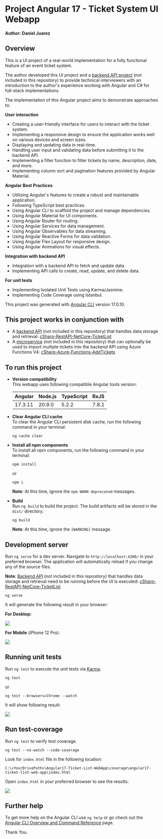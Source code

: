 # Project Angular 17 - Ticket System UI Webapp
#### Author: Daniel Juarez

## Overview
This is a UI project of a real-world implementation for a fully functional feature of an event ticket system.

The author developed this UI project and a [backend API project](https://github.com/danljuarez/cSharp-RestAPI-NetCore-TicketList) (not included in this repository) to provide technical interviewers with an introduction to the author's experience working with Angular and C# for full-stack implementations.

The implementation of this Angular project aims to demonstrate approaches to:

**User interaction**
- Creating a user-friendly interface for users to interact with the ticket system.
- Implementing a responsive design to ensure the application works well on various devices and screen sizes.
- Displaying and updating data in real-time.
- Handling user input and validating data before submitting it to the backend API.
- Implementing a filter function to filter tickets by name, description, date, and more.
- Implementing column sort and pagination features provided by Angular Material.

**Angular Best Practices**
- Utilizing Angular's features to create a robust and maintainable application.
- Following TypeScript best practices.
- Using Angular CLI to scaffold the project and manage dependencies.
- Using Angular Material for UI components.
- Using Angular Router for routing.
- Using Angular Services for data management.
- Using Angular Observables for data streaming.
- Using Angular Reactive Forms for data validation.
- Using Angular Flex Layout for responsive design.
- Using Angular Animations for visual effects.

**Integration with backend API**
- Integration with a backend API to fetch and update data.
- Implementing API calls to create, read, update, and delete data.

**For unit tests**
- Implementing Isolated Unit Tests using Karma/Jasmine.
- Implementing Code Coverage using Istanbul.

This project was generated with [Angular CLI](https://github.com/angular/angular-cli) version 17.0.10.

## This project works in conjunction with
- A [backend API](https://github.com/danljuarez/cSharp-RestAPI-NetCore-TicketList) (not included in this repository) that handles data storage and retrieval: [cSharp-RestAPI-NetCore-TicketList](https://github.com/danljuarez/cSharp-RestAPI-NetCore-TicketList)
- A [microservice](https://github.com/danljuarez/cSharp-Azure-Functions-AddTickets) (not included in this repository) that can optionally be used to import multiple tickets into the backend API using Azure Functions V4: [cSharp-Azure-Functions-AddTickets](https://github.com/danljuarez/cSharp-Azure-Functions-AddTickets)


## To run this project
- **Version compatibility**<br/>
This webapp uses following compatible Angular tools version:

    | Angular| Node.js | TypeScript	| RxJS |
    | --- | --- | --- | --- |
    | 17.3.11 | 20.9.0	 | 5.2.2 | 7.8.1

- **Clear Angular CLI cache**<br/>
To clear the Angular CLI persistent disk cache, run the following command in your terminal:
    ```console
    ng cache clear
    ```

- **Install all npm components**<br/>
To install all npm components, run the following command in your terminal:
    ```console
    npm install
    ```
    or
    ```console
    npm i
    ```
    **Note**: At this time, ignore the `npm WARN deprecated` messages.

- **Build**<br/>
Run `ng build` to build the project. The build artifacts will be stored in the `dist/` directory.
    ```console
    ng build
    ```
    **Note**: At this time, ignore the `[WARNING]` message.

## Development server

Run `ng serve` for a dev server. Navigate to `http://localhost:4200/` in your preferred browser. The application will automatically reload if you change any of the source files.

**Note**: [Backend API](https://github.com/danljuarez/cSharp-RestAPI-NetCore-TicketList) (not included in this repository) that handles data storage and retrieval need to be running before the UI is executed: [cSharp-RestAPI-NetCore-TicketList](https://github.com/danljuarez/cSharp-RestAPI-NetCore-TicketList)

```console
ng serve
```

It will generate the following result in your browser:

**For Desktop:**

![](./screenshots/screenshot-01.JPG)

**For Mobile** (iPhone 12 Pro):

![](./screenshots/screenshot-02.JPG)


## Running unit tests

Run `ng test` to execute the unit tests via [Karma](https://karma-runner.github.io).
```console
ng test
```
or
```console
ng test --browsers=Chrome --watch
```
It will show following result:

![](./screenshots/screenshot-03.JPG)


## Run test-coverage
Run `ng test` to verify test coverage.
```console
ng test --no-watch --code-coverage
```
Look for `index.html` file in the following location:
```console
C:\<YourDrivePath>\Angular17-Ticket-List-WebApp\coverage\angular17-ticket-list-web-app\index.html
```
Open `index.html` in your preferred browser to see the results:

![](./screenshots/screenshot-04.JPG)

## Further help

To get more help on the Angular CLI use `ng help` or go check out the [Angular CLI Overview and Command Reference](https://angular.io/cli) page.

Thank You.
